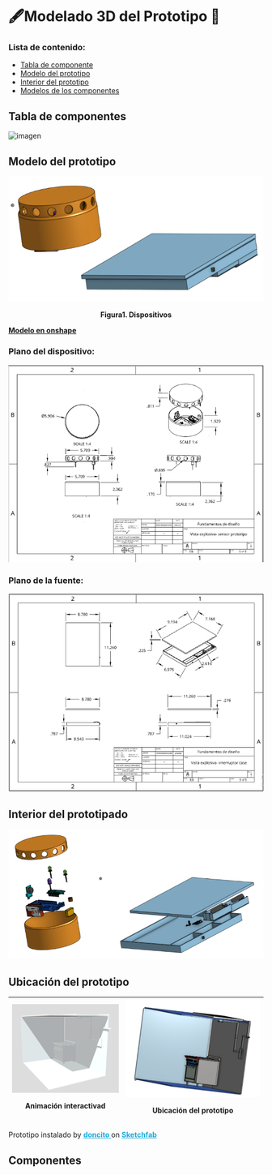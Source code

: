 # 🖋Modelado 3D del Prototipo 🔩
### Lista de contenido:
* [Tabla de componente](#tabla-de-componentes)
* [Modelo del prototipo](#modelo-del-prototipo) 
* [Interior del prototipo](#interior-del-prototipado)
* [Modelos de los componentes](#componentes)



## Tabla de componentes
![imagen](../../Imagenes/img_entregable7/Introducción.jpg)

## Modelo del prototipo
![imagen](../../Imagenes/img_entregable7/dispositivo.png) <p  align="center"> **Figura1. Dispositivos** </p>
[**Modelo en onshape**](https://cad.onshape.com/documents/174262e779d590e9f69711e3/w/334a1c3685cb40d3d7fd8273/e/c486e682bcecdcdf7f70a628?renderMode=0&uiState=65c09a08430e5650ecdb5713)
### Plano del dispositivo:
![imagen](../../Imagenes/img_entregable7/planodela_alarma.png)
### Plano de la fuente:
![imagen](../../Imagenes/img_entregable7/planocargador.png)
## Interior del prototipado
![imagen](../../Imagenes/img_entregable7/interior.png)
## Ubicación del prototipo
|![imagen](../../Imagenes/img_entregable7/lugar1.png)<p>Animación interactivad</p>|![imagen](../../Imagenes/img_entregable7/lugar2.png)<p>Ubicación del prototipo</p> |
|:---:|:--:|

 <p>Prototipo instalado </a> by <a href="https://sketchfab.com/doncito?utm_medium=embed&utm_campaign=share-popup&utm_content=753c06a51ffa4db28d9ecfe310c25142" target="_blank" rel="nofollow" style="font-weight: bold; color: #1CAAD9;"> doncito </a> on <a href="https://sketchfab.com?utm_medium=embed&utm_campaign=share-popup&utm_content=753c06a51ffa4db28d9ecfe310c25142" target="_blank" rel="nofollow" style="font-weight: bold; color: #1CAAD9;">Sketchfab</a></p>

## Componentes 
